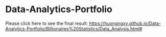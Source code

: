 # Data-Analytics-Portfolio
Please click here to see the final result: 
https://huongngxy.github.io/Data-Analytics-Portfolio/Billionaires%20Statistics/Data_Analysis.html#
